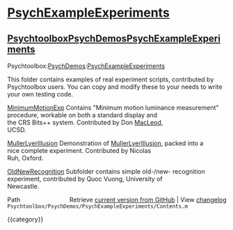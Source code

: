 # [PsychExampleExperiments](PsychExampleExperiments)
## [Psychtoolbox](Psychtoolbox)[PsychDemos](PsychDemos)[PsychExampleExperiments](PsychExampleExperiments)

Psychtoolbox:[PsychDemos](PsychDemos):[PsychExampleExperiments](PsychExampleExperiments)  
  
This folder contains examples of real experiment scripts, contributed by  
Psychtoolbox users. You can copy and modify these to your needs to write  
your own testing code.  
  
  
[MinimumMotionExp](MinimumMotionExp)     Contains "Minimum motion luminance measurement"  
                     procedure, workable on both a standard display and  
                     the CRS Bits++ system. Contributed by Don [MacLeod](MacLeod),  
                     UCSD.  
  
[MullerLyerIllusion](MullerLyerIllusion)   Demonstration of [MullerLyerIllusion](MullerLyerIllusion), packed into a  
                     nice complete experiment. Contributed by Nicolas  
                     Ruh, Oxford.  
  
[OldNewRecognition](OldNewRecognition)    Subfolder contains simple old-/new- recognition  
                     experiment, contributed by Quoc Vuong, University of  
                     Newcastle.  
  




<div class="code_header" style="text-align:right;">
  <span style="float:left;">Path&nbsp;&nbsp;</span> <span class="counter">Retrieve <a href=
  "https://raw.github.com/Psychtoolbox-3/Psychtoolbox-3/beta/Psychtoolbox/PsychDemos/PsychExampleExperiments/Contents.m">current version from GitHub</a> | View <a href=
  "https://github.com/Psychtoolbox-3/Psychtoolbox-3/commits/beta/Psychtoolbox/PsychDemos/PsychExampleExperiments/Contents.m">changelog</a></span>
</div>
<div class="code">
  <code>Psychtoolbox/PsychDemos/PsychExampleExperiments/Contents.m</code>
</div>

{{category}}